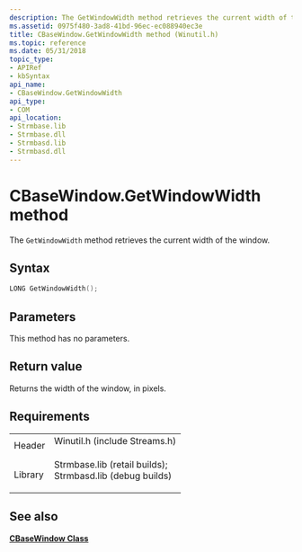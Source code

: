 ```yaml
---
description: The GetWindowWidth method retrieves the current width of the window.
ms.assetid: 0975f480-3ad8-41bd-96ec-ec088940ec3e
title: CBaseWindow.GetWindowWidth method (Winutil.h)
ms.topic: reference
ms.date: 05/31/2018
topic_type: 
- APIRef
- kbSyntax
api_name: 
- CBaseWindow.GetWindowWidth
api_type: 
- COM
api_location: 
- Strmbase.lib
- Strmbase.dll
- Strmbasd.lib
- Strmbasd.dll
---
```


# CBaseWindow.GetWindowWidth method

The `GetWindowWidth` method retrieves the current width of the window.

## Syntax


```C++
LONG GetWindowWidth();
```



## Parameters

This method has no parameters.

## Return value

Returns the width of the window, in pixels.

## Requirements



|                    |                                                                                                                                                                                            |
|--------------------|--------------------------------------------------------------------------------------------------------------------------------------------------------------------------------------------|
| Header<br/>  | <dl> <dt>Winutil.h (include Streams.h)</dt> </dl>                                                                                   |
| Library<br/> | <dl> <dt>Strmbase.lib (retail builds); </dt> <dt>Strmbasd.lib (debug builds)</dt> </dl> |



## See also

<dl> <dt>

[**CBaseWindow Class**](cbasewindow.md)
</dt> </dl>

 

 




